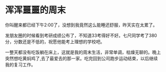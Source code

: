 # 浑浑噩噩的周末

你叫醒来都已经下午2:00了，没想到我竟然这么能睡还舒服，昨天实在太累了。

发朋友圈的时候看到考研成绩公布了，不知道33考得好不好。七尺同学考了380分，分数还是不低的，祝愿他能考上理想的学校吧。

一整天都没有吃饭躺在床上，这就是我的周末生活，非常单调，枯燥无聊的。晚上突然想吃黄焖鸡了,去了最爱去的那一家。吃完回到公司跑步运动结束，以后继续我的复习工作。



